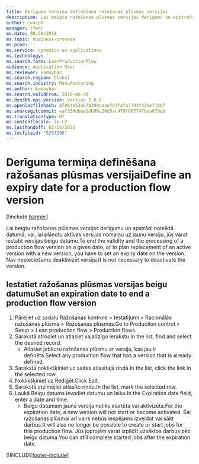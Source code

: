 ```yaml
---
title: Derīguma termiņa definēšana ražošanas plūsmas versijai
description: Lai beigtu ražošanas plūsmas versijas derīgumu un apstrādi noteiktā datumā, vai, lai plānotu aktīvas versijas nomaiņu uz jaunu versiju, jūs varat iestatīt versijas beigu datumu.
author: cvocph
manager: tfehr
ms.date: 08/29/2018
ms.topic: business-process
ms.prod: ''
ms.service: dynamics-ax-applications
ms.technology: ''
ms.search.form: LeanProductionFlow
audience: Application User
ms.reviewer: kamaybac
ms.search.region: Global
ms.search.industry: Manufacturing
ms.author: kamaybac
ms.search.validFrom: 2016-06-30
ms.dyn365.ops.version: Version 7.0.0
ms.openlocfilehash: 87063653eb78209caaefd3fafa7783f425e710b7
ms.sourcegitcommit: eaf330dbee1db96c20d5ac479f007747bea079eb
ms.translationtype: HT
ms.contentlocale: lv-LV
ms.lasthandoff: 02/15/2021
ms.locfileid: "5257295"
---
```

# <a name="define-an-expiry-date-for-a-production-flow-version"></a><span data-ttu-id="3bf36-103">Derīguma termiņa definēšana ražošanas plūsmas versijai</span><span class="sxs-lookup"><span data-stu-id="3bf36-103">Define an expiry date for a production flow version</span></span>

[!include [banner](../../includes/banner.md)]

<span data-ttu-id="3bf36-104">Lai beigtu ražošanas plūsmas versijas derīgumu un apstrādi noteiktā datumā, vai, lai plānotu aktīvas versijas nomaiņu uz jaunu versiju, jūs varat iestatīt versijas beigu datumu.</span><span class="sxs-lookup"><span data-stu-id="3bf36-104">To end the validity and the processing of a production flow version on a given date, or to plan replacement of an active version with a new version, you have to set an expiry date on the version.</span></span> <span data-ttu-id="3bf36-105">Nav nepieciešams deaktivizēt versiju.</span><span class="sxs-lookup"><span data-stu-id="3bf36-105">It is not necessary to deactivate the version.</span></span>


## <a name="set-an-expiration-date-to-end-a-production-flow-version"></a><span data-ttu-id="3bf36-106">Iestatiet ražošanas plūsmas versijas beigu datumu</span><span class="sxs-lookup"><span data-stu-id="3bf36-106">Set an expiration date to end a production flow version</span></span>
1. <span data-ttu-id="3bf36-107">Pārejiet uz sadaļu Ražošanas kontrole > Iestatījumi > Racionālās ražošanas plūsma > Ražošanas plūsmas.</span><span class="sxs-lookup"><span data-stu-id="3bf36-107">Go to Production control > Setup > Lean production flow > Production flows.</span></span>
2. <span data-ttu-id="3bf36-108">Sarakstā atrodiet un atlasiet vajadzīgo ierakstu.</span><span class="sxs-lookup"><span data-stu-id="3bf36-108">In the list, find and select the desired record.</span></span>
    * <span data-ttu-id="3bf36-109">Atlasiet jebkuru ražošanas plūsmu ar versiju, kas jau ir definēta.</span><span class="sxs-lookup"><span data-stu-id="3bf36-109">Select any production flow that has a version that is already defined.</span></span>  
3. <span data-ttu-id="3bf36-110">Sarakstā noklikšķiniet uz saites atlasītajā rindā.</span><span class="sxs-lookup"><span data-stu-id="3bf36-110">In the list, click the link in the selected row.</span></span>
4. <span data-ttu-id="3bf36-111">Noklikšķiniet uz Rediģēt.</span><span class="sxs-lookup"><span data-stu-id="3bf36-111">Click Edit.</span></span>
5. <span data-ttu-id="3bf36-112">Sarakstā atzīmējiet atlasīto rindu.</span><span class="sxs-lookup"><span data-stu-id="3bf36-112">In the list, mark the selected row.</span></span>
6. <span data-ttu-id="3bf36-113">Laukā Beigu datums ievadiet datumu un laiku.</span><span class="sxs-lookup"><span data-stu-id="3bf36-113">In the Expiration date field, enter a date and time.</span></span>
    * <span data-ttu-id="3bf36-114">Beigu datumam jaunā versija netiks startēta vai aktivizēta.</span><span class="sxs-lookup"><span data-stu-id="3bf36-114">For the expiration date, a new version will not start or become activated.</span></span> <span data-ttu-id="3bf36-115">Šai ražošanas plūsmai arī vairs nebūs iespējams izveidot vai sākt darbus.</span><span class="sxs-lookup"><span data-stu-id="3bf36-115">It will also no longer be possible to create or start jobs for this production flow.</span></span> <span data-ttu-id="3bf36-116">Jūs joprojām varat izpildīt uzsāktos darbus pēc beigu datuma.</span><span class="sxs-lookup"><span data-stu-id="3bf36-116">You can still complete started jobs after the expiration date.</span></span>  



[!INCLUDE[footer-include](../../../includes/footer-banner.md)]